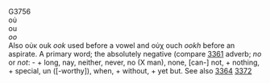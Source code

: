 <body>
  <p>G3756<br>  οὐ  <br> ou  <br><i>oo </i><br>Also   οὐκ    ouk   <i>ook </i> used before a vowel and   οὐχ    ouch   <i>ookh </i> before an aspirate. A primary word; the absolutely negative (compare <a href="g3361.htm">3361</a>  adverb; <i>no</i> or <i>not</i>: - + long, nay, neither, never, no (X man), none, [can-] not, + nothing, + special, un ([-worthy]), when, + without, + yet but. See also <a href="g3364.htm">3364</a>  <a href="g3372.htm">3372</a> <br></p>
 </body>